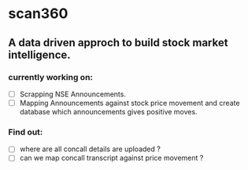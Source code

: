 # scan360

## A data driven approch to build stock market intelligence.

### currently working on:
- [ ] Scrapping NSE Announcements.
- [ ] Mapping Announcements against stock price movement and create database which announcements gives positive moves.

### Find out:
- [ ] where are all concall details are uploaded ?
- [ ] can we map concall transcript against price movement ?